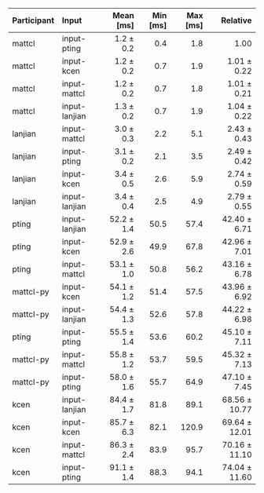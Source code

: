 | Participant | Input | Mean [ms] | Min [ms] | Max [ms] | Relative |
|:---|:---|---:|---:|---:|---:|
| mattcl | input-pting | 1.2 ± 0.2 | 0.4 | 1.8 | 1.00 |
| mattcl | input-kcen | 1.2 ± 0.2 | 0.7 | 1.9 | 1.01 ± 0.22 |
| mattcl | input-mattcl | 1.2 ± 0.2 | 0.7 | 1.8 | 1.01 ± 0.21 |
| mattcl | input-lanjian | 1.3 ± 0.2 | 0.7 | 1.9 | 1.04 ± 0.22 |
| lanjian | input-mattcl | 3.0 ± 0.3 | 2.2 | 5.1 | 2.43 ± 0.43 |
| lanjian | input-pting | 3.1 ± 0.2 | 2.1 | 3.5 | 2.49 ± 0.42 |
| lanjian | input-kcen | 3.4 ± 0.5 | 2.6 | 5.9 | 2.74 ± 0.59 |
| lanjian | input-lanjian | 3.4 ± 0.4 | 2.5 | 4.9 | 2.79 ± 0.55 |
| pting | input-lanjian | 52.2 ± 1.4 | 50.5 | 57.4 | 42.40 ± 6.71 |
| pting | input-kcen | 52.9 ± 2.6 | 49.9 | 67.8 | 42.96 ± 7.01 |
| pting | input-mattcl | 53.1 ± 1.0 | 50.8 | 56.2 | 43.16 ± 6.78 |
| mattcl-py | input-kcen | 54.1 ± 1.2 | 51.4 | 57.5 | 43.96 ± 6.92 |
| mattcl-py | input-lanjian | 54.4 ± 1.3 | 52.6 | 57.8 | 44.22 ± 6.98 |
| pting | input-pting | 55.5 ± 1.4 | 53.6 | 60.2 | 45.10 ± 7.11 |
| mattcl-py | input-mattcl | 55.8 ± 1.2 | 53.7 | 59.5 | 45.32 ± 7.13 |
| mattcl-py | input-pting | 58.0 ± 1.6 | 55.7 | 64.9 | 47.10 ± 7.45 |
| kcen | input-lanjian | 84.4 ± 1.7 | 81.8 | 89.1 | 68.56 ± 10.77 |
| kcen | input-kcen | 85.7 ± 6.3 | 82.1 | 120.9 | 69.64 ± 12.01 |
| kcen | input-mattcl | 86.3 ± 2.4 | 83.9 | 95.7 | 70.16 ± 11.10 |
| kcen | input-pting | 91.1 ± 1.4 | 88.3 | 94.1 | 74.04 ± 11.60 |
